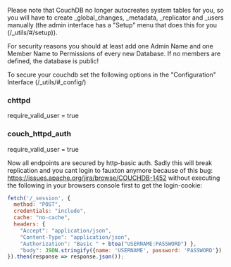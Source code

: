 Please note that CouchDB no longer autocreates system tables for you, so you will have to create _global_changes, _metadata, _replicator and _users manually (the admin interface has a "Setup" menu that does this for you (<YOURDOMAIN>/_utils/#/setup)).

For security reasons you should at least add one Admin Name and one Member Name to Permissions of every new Database. If no members are defined, the database is public!

To secure your couchdb set the following options in the "Configuration" Interface (<YOURDOMAIN>/_utils/#_config/)
  
### chttpd

require_valid_user = true

### couch_httpd_auth

require_valid_user = true


Now all endpoints are secured by http-basic auth. Sadly this will break replication and you cant login to fauxton anymore  because of this bug: https://issues.apache.org/jira/browse/COUCHDB-1452 without executing the following in your browsers console first to get the login-cookie:

```javascript
fetch('/_session', {
  method: "POST",
  credentials: "include",
  cache: "no-cache",
  headers: {
    "Accept": "application/json",
    "Content-Type": "application/json",
    "Authorization": "Basic " + btoa("USERNAME:PASSWORD") },
    "body": JSON.stringify({name: 'USERNAME', password: 'PASSWORD'})
}).then(response => response.json());
```
